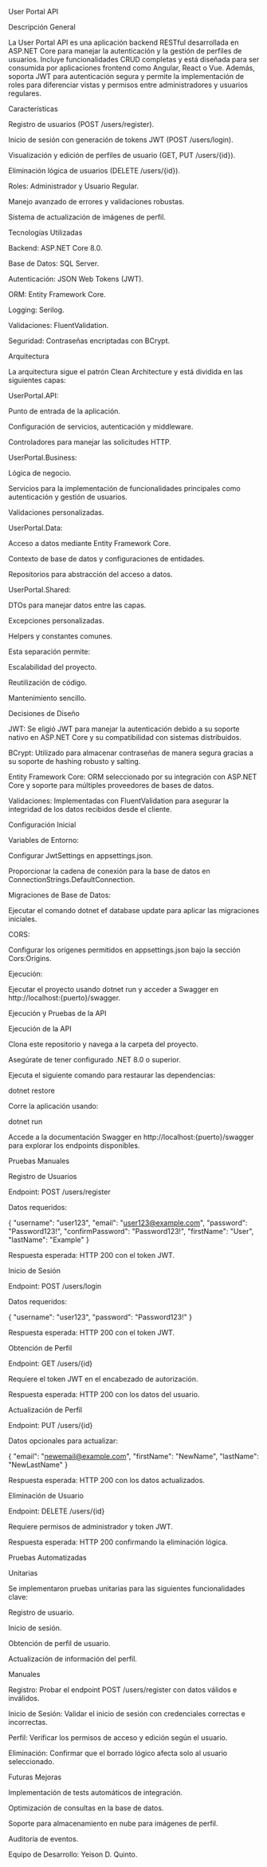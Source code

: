 User Portal API

Descripción General

La User Portal API es una aplicación backend RESTful desarrollada en ASP.NET Core para manejar la autenticación y la gestión de perfiles de usuarios. Incluye funcionalidades CRUD completas y está diseñada para ser consumida por aplicaciones frontend como Angular, React o Vue. Además, soporta JWT para autenticación segura y permite la implementación de roles para diferenciar vistas y permisos entre administradores y usuarios regulares.

Características

Registro de usuarios (POST /users/register).

Inicio de sesión con generación de tokens JWT (POST /users/login).

Visualización y edición de perfiles de usuario (GET, PUT /users/{id}).

Eliminación lógica de usuarios (DELETE /users/{id}).

Roles: Administrador y Usuario Regular.

Manejo avanzado de errores y validaciones robustas.

Sistema de actualización de imágenes de perfil.

Tecnologías Utilizadas

Backend: ASP.NET Core 8.0.

Base de Datos: SQL Server.

Autenticación: JSON Web Tokens (JWT).

ORM: Entity Framework Core.

Logging: Serilog.

Validaciones: FluentValidation.

Seguridad: Contraseñas encriptadas con BCrypt.

Arquitectura

La arquitectura sigue el patrón Clean Architecture y está dividida en las siguientes capas:

UserPortal.API:

Punto de entrada de la aplicación.

Configuración de servicios, autenticación y middleware.

Controladores para manejar las solicitudes HTTP.

UserPortal.Business:

Lógica de negocio.

Servicios para la implementación de funcionalidades principales como autenticación y gestión de usuarios.

Validaciones personalizadas.

UserPortal.Data:

Acceso a datos mediante Entity Framework Core.

Contexto de base de datos y configuraciones de entidades.

Repositorios para abstracción del acceso a datos.

UserPortal.Shared:

DTOs para manejar datos entre las capas.

Excepciones personalizadas.

Helpers y constantes comunes.

Esta separación permite:

Escalabilidad del proyecto.

Reutilización de código.

Mantenimiento sencillo.

Decisiones de Diseño

JWT: Se eligió JWT para manejar la autenticación debido a su soporte nativo en ASP.NET Core y su compatibilidad con sistemas distribuidos.

BCrypt: Utilizado para almacenar contraseñas de manera segura gracias a su soporte de hashing robusto y salting.

Entity Framework Core: ORM seleccionado por su integración con ASP.NET Core y soporte para múltiples proveedores de bases de datos.

Validaciones: Implementadas con FluentValidation para asegurar la integridad de los datos recibidos desde el cliente.

Configuración Inicial

Variables de Entorno:

Configurar JwtSettings en appsettings.json.

Proporcionar la cadena de conexión para la base de datos en ConnectionStrings.DefaultConnection.

Migraciones de Base de Datos:

Ejecutar el comando dotnet ef database update para aplicar las migraciones iniciales.

CORS:

Configurar los orígenes permitidos en appsettings.json bajo la sección Cors:Origins.

Ejecución:

Ejecutar el proyecto usando dotnet run y acceder a Swagger en http://localhost:{puerto}/swagger.

Ejecución y Pruebas de la API

Ejecución de la API

Clona este repositorio y navega a la carpeta del proyecto.

Asegúrate de tener configurado .NET 8.0 o superior.

Ejecuta el siguiente comando para restaurar las dependencias:

dotnet restore

Corre la aplicación usando:

dotnet run

Accede a la documentación Swagger en http://localhost:{puerto}/swagger para explorar los endpoints disponibles.

Pruebas Manuales

Registro de Usuarios

Endpoint: POST /users/register

Datos requeridos:

{
  "username": "user123",
  "email": "user123@example.com",
  "password": "Password123!",
  "confirmPassword": "Password123!",
  "firstName": "User",
  "lastName": "Example"
}

Respuesta esperada: HTTP 200 con el token JWT.

Inicio de Sesión

Endpoint: POST /users/login

Datos requeridos:

{
  "username": "user123",
  "password": "Password123!"
}

Respuesta esperada: HTTP 200 con el token JWT.

Obtención de Perfil

Endpoint: GET /users/{id}

Requiere el token JWT en el encabezado de autorización.

Respuesta esperada: HTTP 200 con los datos del usuario.

Actualización de Perfil

Endpoint: PUT /users/{id}

Datos opcionales para actualizar:

{
  "email": "newemail@example.com",
  "firstName": "NewName",
  "lastName": "NewLastName"
}

Respuesta esperada: HTTP 200 con los datos actualizados.

Eliminación de Usuario

Endpoint: DELETE /users/{id}

Requiere permisos de administrador y token JWT.

Respuesta esperada: HTTP 200 confirmando la eliminación lógica.

Pruebas Automatizadas

Unitarias

Se implementaron pruebas unitarias para las siguientes funcionalidades clave:

Registro de usuario.

Inicio de sesión.

Obtención de perfil de usuario.

Actualización de información del perfil.

Manuales

Registro: Probar el endpoint POST /users/register con datos válidos e inválidos.

Inicio de Sesión: Validar el inicio de sesión con credenciales correctas e incorrectas.

Perfil: Verificar los permisos de acceso y edición según el usuario.

Eliminación: Confirmar que el borrado lógico afecta solo al usuario seleccionado.

Futuras Mejoras

Implementación de tests automáticos de integración.

Optimización de consultas en la base de datos.

Soporte para almacenamiento en nube para imágenes de perfil.

Auditoría de eventos.

Equipo de Desarrollo: Yeison D. Quinto.
